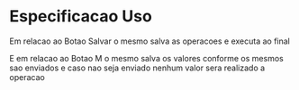 # Especificacao Uso

Em relacao ao Botao Salvar o mesmo salva as operacoes e executa ao final

E em relacao ao Botao M o mesmo salva os valores conforme os mesmos sao enviados
e caso nao seja enviado nenhum valor sera realizado a operacao